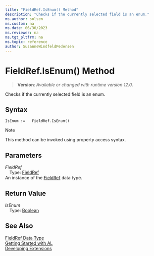 ```yaml
---
title: "FieldRef.IsEnum() Method"
description: "Checks if the currently selected field is an enum."
ms.author: solsen
ms.custom: na
ms.date: 06/30/2023
ms.reviewer: na
ms.tgt_pltfrm: na
ms.topic: reference
author: SusanneWindfeldPedersen
---
```

[//]: # (START>DO_NOT_EDIT)
[//]: # (IMPORTANT:Do not edit any of the content between here and the END>DO_NOT_EDIT.)
[//]: # (Any modifications should be made in the .xml files in the ModernDev repo.)
# FieldRef.IsEnum() Method
> **Version**: _Available or changed with runtime version 12.0._

Checks if the currently selected field is an enum.


## Syntax
```AL
IsEnum :=   FieldRef.IsEnum()
```
> [!NOTE]
> This method can be invoked using property access syntax.
## Parameters
*FieldRef*  
&emsp;Type: [FieldRef](fieldref-data-type.md)  
An instance of the [FieldRef](fieldref-data-type.md) data type.  

## Return Value
*IsEnum*  
&emsp;Type: [Boolean](../boolean/boolean-data-type.md)  



[//]: # (IMPORTANT: END>DO_NOT_EDIT)
## See Also
[FieldRef Data Type](fieldref-data-type.md)  
[Getting Started with AL](../../devenv-get-started.md)  
[Developing Extensions](../../devenv-dev-overview.md)